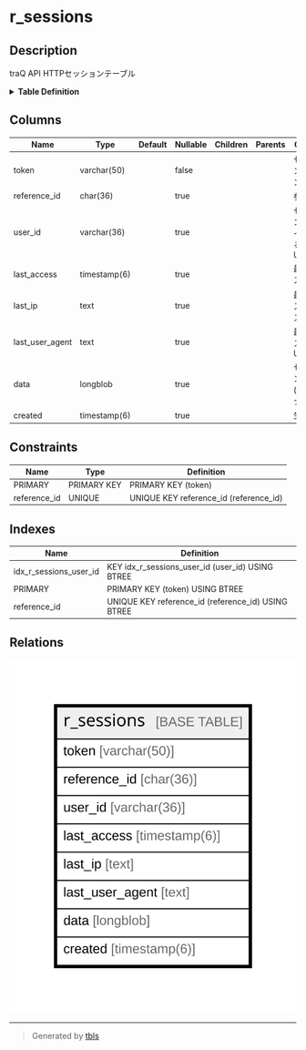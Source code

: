 # r_sessions

## Description

traQ API HTTPセッションテーブル

<details>
<summary><strong>Table Definition</strong></summary>

```sql
CREATE TABLE `r_sessions` (
  `token` varchar(50) NOT NULL DEFAULT '',
  `reference_id` char(36) DEFAULT NULL,
  `user_id` varchar(36) DEFAULT NULL,
  `last_access` timestamp(6) NULL DEFAULT NULL,
  `last_ip` text,
  `last_user_agent` text,
  `data` longblob,
  `created` timestamp(6) NULL DEFAULT NULL,
  PRIMARY KEY (`token`),
  UNIQUE KEY `reference_id` (`reference_id`),
  KEY `idx_r_sessions_user_id` (`user_id`)
) ENGINE=InnoDB DEFAULT CHARSET=utf8mb4
```

</details>

## Columns

| Name | Type | Default | Nullable | Children | Parents | Comment |
| ---- | ---- | ------- | -------- | -------- | ------- | ------- |
| token | varchar(50) |  | false |  |  | セッショントークン |
| reference_id | char(36) |  | true |  |  | 参照ID |
| user_id | varchar(36) |  | true |  |  | セッションがログインしているユーザーUUID |
| last_access | timestamp(6) |  | true |  |  | 最終アクセス日時 |
| last_ip | text |  | true |  |  | 最終アクセスIPアドレス |
| last_user_agent | text |  | true |  |  | 最終アクセスUserAgent |
| data | longblob |  | true |  |  | セッションデータ(gobバイナリ) |
| created | timestamp(6) |  | true |  |  | 生成日時 |

## Constraints

| Name | Type | Definition |
| ---- | ---- | ---------- |
| PRIMARY | PRIMARY KEY | PRIMARY KEY (token) |
| reference_id | UNIQUE | UNIQUE KEY reference_id (reference_id) |

## Indexes

| Name | Definition |
| ---- | ---------- |
| idx_r_sessions_user_id | KEY idx_r_sessions_user_id (user_id) USING BTREE |
| PRIMARY | PRIMARY KEY (token) USING BTREE |
| reference_id | UNIQUE KEY reference_id (reference_id) USING BTREE |

## Relations

![er](r_sessions.svg)

---

> Generated by [tbls](https://github.com/k1LoW/tbls)
